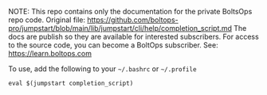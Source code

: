 <!-- note marker start -->
NOTE: This repo contains only the documentation for the private BoltsOps repo code.
Original file: https://github.com/boltops-pro/jumpstart/blob/main/lib/jumpstart/cli/help/completion_script.md
The docs are publish so they are available for interested subscribers.
For access to the source code, you can become a BoltOps subscriber.
See: https://learn.boltops.com

<!-- note marker end -->

To use, add the following to your `~/.bashrc` or `~/.profile`

    eval $(jumpstart completion_script)
